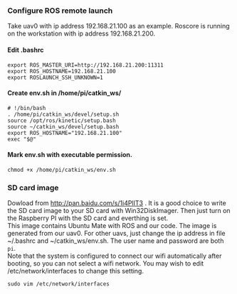 ### Configure ROS remote launch
Take uav0 with ip address 192.168.21.100 as an example.
Roscore is running on the workstation with ip address 192.168.21.200.

#### Edit .bashrc
```
export ROS_MASTER_URI=http://192.168.21.200:11311 
export ROS_HOSTNAME=192.168.21.100
export ROSLAUNCH_SSH_UNKNOWN=1
```

#### Create env.sh in /home/pi/catkin_ws/
```
# !/bin/bash
. /home/pi/catkin_ws/devel/setup.sh
source /opt/ros/kinetic/setup.bash
source ~/catkin_ws/devel/setup.bash
export ROS_HOSTNAME="192.168.21.100"
exec "$@"
```
#### Mark env.sh with executable permission.
```
chmod +x /home/pi/catkin_ws/env.sh
```
### SD card image
Dowload from http://pan.baidu.com/s/1i4PlIT3 .
It is a good choice to write the SD card image to your SD card with Win32DiskImager. Then just turn on the Raspberry PI with the SD card and everthing is set. \
This image contains Ubuntu Mate with ROS and our code. The image is generated from our uav0. For other uavs, just change the ip address in file ~/.bashrc and ~/catkin_ws/env.sh. The user name and password are both `pi`. \
Note that the system is configured to connect our wifi automatically after booting, so you can not select a wifi network. You may wish to edit /etc/network/interfaces to change this setting.
```
sudo vim /etc/network/interfaces
```
